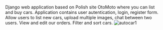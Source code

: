Django web application based on Polish site OtoMoto where you can list and buy cars. Application contains user autentication, login, register form. Allow users to list new cars, upload multiple images, chat between two users. View and edit our orders. Filter and sort cars. 
![autocar1](https://github.com/Vnill125/AutoCar/assets/129762972/295f0c5e-1e1e-4983-ae8b-3534c045bfc1)
